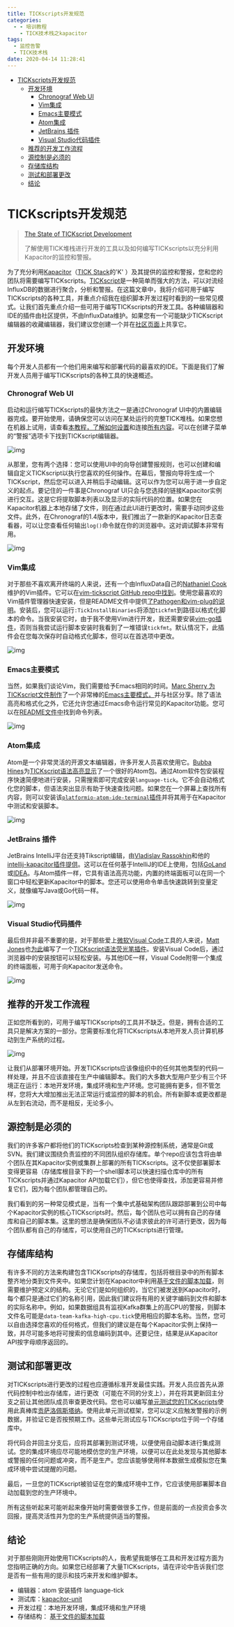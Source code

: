 ```yaml
---
title: TICKscripts开发规范
categories:
  - - 培训教程
    - TICK技术栈之kapacitor
tags:
  - 监控告警
  - TICK技术栈
date: 2020-04-14 11:28:41
---
```


<!-- MDTOC maxdepth:6 firsth1:1 numbering:0 flatten:0 bullets:1 updateOnSave:1 -->

- [TICKscripts开发规范](#tickscripts开发规范)
	- [开发环境](#开发环境)
		- [Chronograf Web UI](#chronograf-web-ui)
		- [Vim集成](#vim集成)
		- [Emacs主要模式](#emacs主要模式)
		- [Atom集成](#atom集成)
		- [JetBrains 插件](#jetbrains-插件)
		- [Visual Studio代码插件](#visual-studio代码插件)
	- [推荐的开发工作流程](#推荐的开发工作流程)
	- [源控制是必须的](#源控制是必须的)
	- [存储库结构](#存储库结构)
	- [测试和部署更改](#测试和部署更改)
	- [结论](#结论)

<!-- /MDTOC -->


# TICKscripts开发规范

> [The State of TICKscript Development](https://dzone.com/articles/the-state-of-tickscript-development)
>
> 了解使用TICK堆栈进行开发的工具以及如何编写TICKscripts以充分利用Kapacitor的监控和警报。

为了充分利用[Kapacitor](https://www.influxdata.com/time-series-platform/kapacitor/)（[TICK Stack](https://www.influxdata.com/time-series-platform/)的'K' ）及其提供的监控和警报，您和您的团队将需要编写TICKscripts。[TICKscript](https://docs.influxdata.com/kapacitor/latest/tick/)是一种简单而强大的方法，可以对流经InfluxDB的数据进行聚合，分析和警报。在这篇文章中，我将介绍可用于编写TICKscripts的各种工具，并重点介绍我在组织脚本开发过程时看到的一些常见模式。让我们首先重点介绍一些可用于编写TICKscripts的开发工具。各种编辑器和IDE的插件由社区提供，不由InfluxData维护。如果您有一个可能缺少TICKscript编辑器的收藏编辑器，我们建议您创建一个并在[社区页面](https://community.influxdata.com/)上共享它。

## 开发环境

每个开发人员都有一个他们用来编写和部署代码的最喜欢的IDE。下面是我们了解开发人员用于编写TICKscripts的各种工具的快速概述。

### Chronograf Web UI

启动和运行编写TICKscripts的最快方法之一是通过Chronograf UI中的内置编辑器完成。要开始使用，请确保您可以访问在某处运行的完整TICK堆栈。如果您想在机器上试用，请查看[本教程，了解如何设置](https://docs.influxdata.com/kapacitor/latest/working/kapa-and-chrono/)和连接[所有内容](https://docs.influxdata.com/kapacitor/latest/working/kapa-and-chrono/)。可以在创建子菜单的“警报”选项卡下找到TICKscript编辑器。

![img](pic/043.png)

从那里，您有两个选择：您可以使用UI中的向导创建警报规则，也可以创建和编辑自定义TICKscript以执行您喜欢的任何操作。在幕后，警报向导将生成一个TICKscript，然后您可以进入并稍后手动编辑。这可以作为您可以用于进一步自定义的起点。要记住的一件事是Chronograf UI只会与您选择的链接Kapacitor实例进行交互。这是它将提取脚本列表以及显示的实际代码的位置。如果您在Kapacitor机器上本地存储了文件，则在通过此UI进行更改时，需要手动同步这些文件。此外，在Chronograf的1.4版本中，我们推出了一款新的Kapacitor日志查看器，可以让您查看任何输出`log()`命令就在你的浏览器中。这对调试脚本非常有用。

![img](pic/044.png)

### Vim集成

对于那些不喜欢离开终端的人来说，还有一个由InfluxData自己的[Nathaniel Cook](https://github.com/nathanielc)维护的Vim插件。它可以在[vim-tickscript GitHub repo中找到](https://github.com/nathanielc/vim-tickscript)。使用您最喜欢的Vim插件管理器快速安装，但是README文件中提供[了Pathogen和vim-plug的说明](https://github.com/nathanielc/vim-tickscript#install)。安装后，您可以运行`:TickInstallBinaries`将添加`tickfmt`到路径以格式化脚本的命令。当我安装它时，由于我不使用Vim进行开发，我还需要安装[vim-go插件](https://github.com/fatih/vim-go/)，否则当我尝试运行脚本安装时我看到了一堆错误`tickfmt`。默认情况下，此插件会在您每次保存时自动格式化脚本，但可以在首选项中更改。

![img](pic/045.gif)

### Emacs主要模式

当然，如果我们谈论Vim，我们需要给予Emacs相同的时间。[Marc Sherry ](https://github.com/msherry)[为TICKscript文件制作](https://github.com/msherry/tickscript-mode)了一个非常棒的[Emacs主要模式，](https://github.com/msherry/tickscript-mode)并与社区分享。除了语法高亮和格式化之外，它还允许您通过Emacs命令运行常见的Kapacitor功能。您可以在[README文件中](https://github.com/msherry/tickscript-mode#usage)找到命令列表。


![img](pic/046.png)

### Atom集成

Atom是一个非常灵活的开源文本编辑器，许多开发人员喜欢使用它。[Bubba Hines](https://github.com/bubba-h57)为[TICKscript语法高亮显示](https://atom.io/packages/language-tick)了一个很好的Atom包。通过Atom软件包安装程序快速简便地进行安装，只需搜索即可完成安装`language-tick`。它不会自动格式化您的脚本，但语法突出显示有助于快速查找问题。如果您在一个屏幕上查找所有内容，则可以安装该[`platformio-atom-ide-terminal`插件](https://atom.io/packages/platformio-ide-terminal)并将其用于在Kapacitor中测试和安装脚本。

![img](pic/047.png)

### JetBrains 插件

JetBrains IntelliJ平台还支持Tikscript编辑，由[Vladislav Rassokhin](https://github.com/VladRassokhin)和他的[intellij-kapacitor插件提供](https://github.com/VladRassokhin/intellij-kapacitor)。这可以在任何基于IntelliJ的IDE上使用，包括[GoLand](https://www.jetbrains.com/go/)或[IDEA](https://www.jetbrains.com/idea/)。与Atom插件一样，它具有语法高亮功能，内置的终端面板可以在同一个窗口中轻松更新Kapacitor中的脚本。您还可以使用命令单击快速跳转到变量定义，就像编写Java或Go代码一样。

![img](pic/048.png)

### Visual Studio代码插件

最后但并非最不重要的是，对于那些爱上[微软Visual Code](https://code.visualstudio.com/download)工具的人来说，[Matt Jones](https://gitlab.com/mattyjones)也[为此](https://marketplace.visualstudio.com/items?itemName=mattyjones.vscode-tickscript)编写了一个[TICKscript语法荧光笔插件](https://marketplace.visualstudio.com/items?itemName=mattyjones.vscode-tickscript)。安装Visual Code后，通过浏览器中的安装按钮可以轻松安装。与其他IDE一样，Visual Code附带一个集成的终端面板，可用于向Kapacitor发送命令。


![img](pic/049.png)

## 推荐的开发工作流程

正如您所看到的，可用于编写TICKscripts的工具并不缺乏。但是，拥有合适的工具只是解决方案的一部分。您需要标准化将TICKscripts从本地开发人员计算机移动到生产系统的过程。

![img](pic/050.png)

让我们从部署环境开始。开发TICKscripts应该像组织中的任何其他类型的代码一样处理，并且不应该直接在生产中编辑脚本。我们的大多数大型用户至少有三个环境正在运行：本地开发环境，集成环境和生产环境。您可能拥有更多，但不管怎样，您将大大增加推出无法正常运行或监控的脚本的机会。所有新脚本或更改都是从左到右流动，而不是相反，无论多小。

## 源控制是必须的

我们的许多客户都将他们的TICKscripts检查到某种源控制系统，通常是Git或SVN。我们建议围绕负责监控的不同团队组织存储库。单个repo应该包含将由单个团队在其Kapacitor实例或集群上部署的所有TICKscripts。这不仅使部署脚本变得更容易（存储库根目录下的一个shell脚本可以快速扫描仓库中的所有TICKscripts并通过Kapacitor API加载它们），但它也使得查找，添加更容易并修复它们，因为每个团队都管理自己的。

我们看到的另一种常见模式是，当有一个集中式基础架构团队跟踪部署到公司中每个Kapacitor实例的核心TICKscripts时。然后，每个团队也可以拥有自己的存储库和自己的脚本集。这里的想法是确保团队不必请求彼此的许可进行更改，因为每个团队都有自己的存储库，可以使用自己的TICKscripts进行管理。

## 存储库结构

有许多不同的方法来构建包含TICKscripts的存储库，包括将根目录中的所有脚本整齐地分类到文件夹中。如果您计划在Kapacitor中利用[基于文件的脚本加载](https://github.com/influxdata/kapacitor/tree/master/examples/load)，则需要维护预定义的结构。无论它们是如何组织的，当它们被发送到Kapacitor时，每个都只是通过它们的名称引用，因此我们建议将有用的关键字编码到文件和脚本的实际名称中。例如，如果数据组具有监视Kafka群集上的高CPU的警报，则脚本文件名可能是`data-team-kafka-high-cpu.tick`使用相应的脚本名称。当然，您可以自由选择您喜欢的任何格式，但我们的建议是在每个Kapacitor实例上保持一致，并尽可能多地将可搜索的信息编码到其中。还要记住，结果是从Kapacitor API按字母顺序返回的。

## 测试和部署更改

对TICKscripts进行更改的过程也应遵循标准开发最佳实践。开发人员应首先从源代码控制中检出存储库，进行更改（可能在不同的分支上），并在将其更新回主分支之前让其他团队成员审查更改代码。您也可以编写[单元测试您的TICKscripts](https://github.com/gpestana/kapacitor-unit)使用此真棒库[贡萨洛佩斯塔纳](https://github.com/gpestana)。使用此单元测试框架，您可以定义应触发警报的示例数据，并验证它是否按预期工作。这些单元测试应与TICKscripts位于同一个存储库中。

将代码合并回主分支后，应将其部署到测试环境，以便使用自动脚本进行集成测试。您的集成环境应尽可能地模仿您的生产环境，以便可以在此处发现与其他脚本或警报的任何问题或冲突，而不是生产。您应该能够使用样本数据生成模拟您在集成环境中尝试提醒的问题。

最后，一旦您的TICKscript被验证在您的集成环境中工作，它应该使用部署脚本自动加载到您的生产环境中。

所有这些听起来可能听起来像开始时需要做很多工作，但是前面的一点投资会多次回报，提高灵活性并为您的生产系统提供适当的警报。

## 结论

对于那些刚刚开始使用TICKscripts的人，我希望我能够在工具和开发过程方面为您指明正确的方向。如果您已经部署了大量TICKscripts，请在评论中告诉我们您是否有一些有用的提示和技巧来开发和维护脚本。

* 编辑器：atom 安装插件 language-tick
* 测试库：[kapacitor-unit](https://github.com/gpestana/kapacitor-unit)
* 开发过程：本地开发环境，集成环境和生产环境
* 存储结构： [基于文件的脚本加载](https://github.com/influxdata/kapacitor/tree/master/examples/load)
